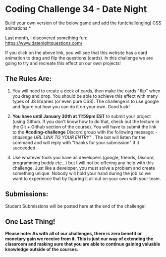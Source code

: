 # Coding Challenge 34 - Date Night
Build your own version of the below game and add the fun(challenging) CSS animations:*

Last month, I discovered something fun: https://www.datenightquestions.com/

If you click on the above link, you will see that this website has a card animation to drag and flip the questions (cards). In this challenge we are going to try and recreate this effect on our own projects!


## The Rules Are:

1. You will need to create a deck of cards, then make the cards "flip" when you drag and drop. You should be able to achieve this effect with many types of JS libraries (or even pure CSS). The challenge is to use google and figure out how you can do it on your own. Good luck!

2. **You have until January 30th at 11:59pm EST** to submit your project (using Github. If you don't know how to do that, check out the lecture in the Git + Github section of the course). You will have to submit the link to the **#coding-challenge** Discord group with the following message:  *-challenge URL LINK TO YOUR ENTRY"* . The bot will listen for the command and will reply with "thanks for your submission" if it succeeded.

4. Use whatever tools you have as developers (google, friends, Discord, programming buddy etc...) but I will not be offering any help with this challenge. Just like a developer, you must solve a problem and create something unique. Nobody will hold your hand during the job so we want to experience that by figuring it all out on your own with your team. 


## Submissions:

Student Submissions will be posted here at the end of the challenge!


## One Last Thing!

**Please note: As with all of our challenges, there is zero benefit or monetary gain we receive from it. This is just our way of extending the classroom and making sure that you are able to continue gaining valuable knowledge outside of the courses.**
